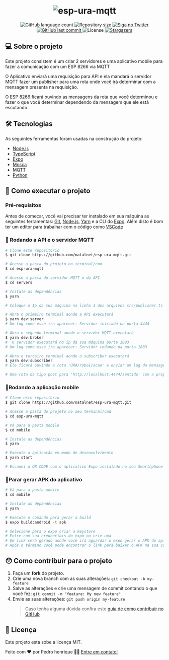 <h1 align="center">
    <img alt="esp-ura-mqtt" title="esp-ura-mqtt" src="https://i.imgur.com/3zFLNla.png" />
</h1>

<p align="center">
  <img alt="GitHub language count" src="https://img.shields.io/github/languages/count/natalnet/esp-ura-mqtt?color=%2304D361">

  <img alt="Repository size" src="https://img.shields.io/github/repo-size/natalnet/esp-ura-mqtt">

  <a href="https://www.twitter.com/natalnet/">
    <img alt="Siga no Twitter" src="https://img.shields.io/twitter/url?url=https%3A%2F%2Fgithub.com%2Fnatalnet%2Fnlw1">
  </a>
	
  
  <a href="https://github.com/natalnet/esp-ura-mqtt/commits/master">
    <img alt="GitHub last commit" src="https://img.shields.io/github/last-commit/natalnet/esp-ura-mqtt">
  </a>

  <img alt="License" src="https://img.shields.io/badge/license-MIT-brightgreen">
   <a href="https://github.com/natalnet/esp-ura-mqtt/stargazers">
    <img alt="Stargazers" src="https://img.shields.io/github/stars/natalnet/esp-ura-mqtt?style=social">
  </a>
</p>

## 💻 Sobre o projeto

Este projeto consistem é um criar 2 servidores e uma aplicativo mobile para fazer a comunicação com um ESP 8266 via MQTT

O Aplicativo enviará uma requisição para API e ela mandará o servidor MQTT fazer um publisher para uma rota onde você irá determinar com a mensagem presenta na requisição.

O ESP 8266 ficará ouvindo as mensagens da rota que você determinou e fazer o que você determinar dependendo da mensagem que ele está escutando.

## 🛠 Tecnologias

As seguintes ferramentas foram usadas na construção do projeto:

- [Node.js][nodejs]
- [TypeScript][typescript]
- [Expo][expo]
- [Mosca][mosca]
- [MQTT][mqtt]
- [Python][python]

## 🚀 Como executar o projeto

### Pré-requisitos

Antes de começar, você vai precisar ter instalado em sua máquina as seguintes ferramentas:
[Git](https://git-scm.com), [Node.js][nodejs], [Yarn][yarn] e a CLI do [Expo][expo].
Além disto é bom ter um editor para trabalhar com o código como [VSCode][vscode]

### 🎲 Rodando a API e o servidor MQTT

```bash
# Clone este repositório
$ git clone https://github.com/natalnet/esp-ura-mqtt.git

# Acesse a pasta do projeto no terminal/cmd
$ cd esp-ura-mqtt

# Acesse a pasta do servidor MQTT e da API
$ cd servers

# Instale as dependências
$ yarn

# Coloque o Ip da sua máquina na linha 3 dos arquivos src/publisher.ts e subscriber.ts

# Abra o primeiro terminal aonde a API executará
$ yarn dev:server
# Um log como esse ira aparecer: Servidor iniciado na porta 4444

# Abra o segundo terminal aonde o servidor MQTT executará
$ yarn dev:broker
#  O servidor executará no ip da sua máquina porta 1883
# Um log como esse ira aparecer: Servidor rodando na porta 1883

# Abra o terceiro terminal aonde o subscriber executará
$ yarn dev:subscriber
# Ele ficará ouvindo a rota 'URA/robo1/acao' e enviar um log da mensagem dessa rota, para alterar a rota é só mudar as informações em src/mqtt/subscriber

# Uma rota do tipo post para 'http://localhost:4444/sentido' com a propriedade 'sentido' em json já está criada, você pode conferir nos arquivos src/controllers/ForwardController e routes.ts, altere os arquivos se sentir necessidade.
```

### 📱Rodando a aplicação mobile

```bash
# Clone este repositório
$ git clone https://github.com/natalnet/esp-ura-mqtt.git

# Acesse a pasta do projeto no seu terminal/cmd
$ cd esp-ura-mqtt

# Vá para a pasta mobile
$ cd mobile

# Instale as dependências
$ yarn

# Execute a aplicação em modo de desenvolvimento
$ yarn start

# Escanei o QR CODE com o aplicativo Expo instalado no seu Smarthphone
```

### 📱Parar gerar APK do aplicativo

```bash
# Vá para a pasta mobile
$ cd mobile

# Instale as dependências
$ yarn

# Execute o comando para gerar a build
$ expo build:android -t apk

# Selecione para o expo criar a keystore
# Entre com sua credenciais do expo ou crie uma
# Um link será gerado aonde você irá aguardar o expo gerar o APK do aplicativo
# Após o término você pode encontrar o link para baixar o APK na sua conta do expo
```

## 😯 Como contribuir para o projeto

1. Faça um **fork** do projeto.
2. Crie uma nova branch com as suas alterações: `git checkout -b my-feature`
3. Salve as alterações e crie uma mensagem de commit contando o que você fez: `git commit -m "feature: My new feature"`
4. Envie as suas alterações: `git push origin my-feature`
   > Caso tenha alguma dúvida confira este [guia de como contribuir no GitHub](https://github.com/firstcontributions/first-contributions)

## 📝 Licença

Este projeto esta sobe a licença MIT.

Feito com ❤️ por Pedro henrique 👋🏽 [Entre em contato!](https://www.linkedin.com/in/pedro-henrique-b9541a199/)

[nodejs]: https://nodejs.org/
[typescript]: https://www.typescriptlang.org/
[expo]: https://docs.expo.io/get-started/installation/
[reactjs]: https://reactjs.org
[rn]: https://facebook.github.io/react-native/
[yarn]: https://yarnpkg.com/
[vscode]: https://code.visualstudio.com/
[vceditconfig]: https://marketplace.visualstudio.com/items?itemName=EditorConfig.EditorConfig
[license]: https://opensource.org/licenses/MIT
[vceslint]: https://marketplace.visualstudio.com/items?itemName=dbaeumer.vscode-eslint
[prettier]: https://marketplace.visualstudio.com/items?itemName=esbenp.prettier-vscode
[rs]: https://rocketseat.com.br
[yarn]: https://yarnpkg.com/getting-started/install
[mosca]: https://github.com/moscajs/mosca
[mqtt]: http://docs.oasis-open.org/mqtt/mqtt/v3.1.1/os/mqtt-v3.1.1-os.html
[python]: https://docs.python.org/3/
